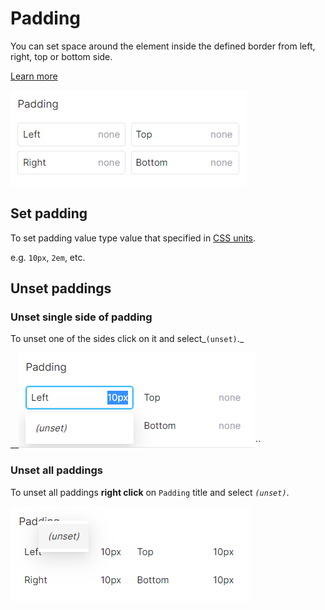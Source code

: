 # Padding

You can set space around the element inside the defined border from left, right, top or bottom side.

[Learn more](https://developer.mozilla.org/en-US/docs/Web/CSS/CSS\_Box\_Model/Introduction\_to\_the\_CSS\_box\_model#padding\_area)

<img src="../.gitbook/assets/image (6).png" alt="" data-size="original">

## Set padding

To set padding value type value that specified in [CSS units](css-units.md).

e.g.  `10px`, `2em`, etc.

## Unset paddings

### Unset single side of padding

To unset one of the sides click on it and select_`(unset)`._

__![](<../.gitbook/assets/image (10) (1) (1).png>)_``_

### Unset all paddings

To unset all paddings **right click** on `Padding` title and select _`(unset)`_.  &#x20;

![](<../.gitbook/assets/image (8) (1).png>)



